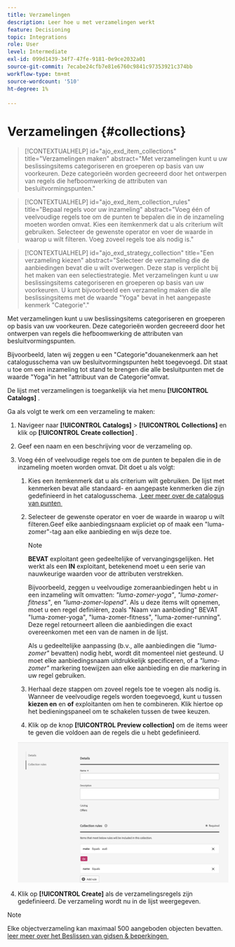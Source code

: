 ```yaml
---
title: Verzamelingen
description: Leer hoe u met verzamelingen werkt
feature: Decisioning
topic: Integrations
role: User
level: Intermediate
exl-id: 099d1439-34f7-47fe-9181-0e9ce2032a01
source-git-commit: 7ecabe24cfb7e81e6760c9841c97353921c374bb
workflow-type: tm+mt
source-wordcount: '510'
ht-degree: 1%

---
```


# Verzamelingen {#collections}

>[!CONTEXTUALHELP]
>id="ajo_exd_item_collections"
>title="Verzamelingen maken"
>abstract="Met verzamelingen kunt u uw beslissingsitems categoriseren en groeperen op basis van uw voorkeuren. Deze categorieën worden gecreeerd door het ontwerpen van regels die hefboomwerking de attributen van besluitvormingspunten."

>[!CONTEXTUALHELP]
>id="ajo_exd_item_collection_rules"
>title="Bepaal regels voor uw inzameling"
>abstract="Voeg één of veelvoudige regels toe om de punten te bepalen die in de inzameling moeten worden omvat. Kies een itemkenmerk dat u als criterium wilt gebruiken. Selecteer de gewenste operator en voer de waarde in waarop u wilt filteren. Voeg zoveel regels toe als nodig is."

>[!CONTEXTUALHELP]
>id="ajo_exd_strategy_collection"
>title="Een verzameling kiezen"
>abstract="Selecteer de verzameling die de aanbiedingen bevat die u wilt overwegen. Deze stap is verplicht bij het maken van een selectiestrategie. Met verzamelingen kunt u uw beslissingsitems categoriseren en groeperen op basis van uw voorkeuren. U kunt bijvoorbeeld een verzameling maken die alle beslissingsitems met de waarde &quot;Yoga&quot; bevat in het aangepaste kenmerk &quot;Categorie&quot;."

Met verzamelingen kunt u uw beslissingsitems categoriseren en groeperen op basis van uw voorkeuren. Deze categorieën worden gecreeerd door het ontwerpen van regels die hefboomwerking de attributen van besluitvormingspunten.

Bijvoorbeeld, laten wij zeggen u een &quot;Categorie&quot;douanekenmerk aan het catalogusschema van uw besluitvormingspunten hebt toegevoegd. Dit staat u toe om een inzameling tot stand te brengen die alle besluitpunten met de waarde &quot;Yoga&quot;in het &quot;attribuut van de Categorie&quot;omvat.

De lijst met verzamelingen is toegankelijk via het menu **[!UICONTROL Catalogs]** .

Ga als volgt te werk om een verzameling te maken:

1. Navigeer naar **[!UICONTROL Catalogs]** > **[!UICONTROL Collections]** en klik op **[!UICONTROL Create collection]** .
1. Geef een naam en een beschrijving voor de verzameling op.
1. Voeg één of veelvoudige regels toe om de punten te bepalen die in de inzameling moeten worden omvat. Dit doet u als volgt:

   1. Kies een itemkenmerk dat u als criterium wilt gebruiken. De lijst met kenmerken bevat alle standaard- en aangepaste kenmerken die zijn gedefinieerd in het catalogusschema. [&#x200B; Leer meer over de catalogus van punten &#x200B;](catalogs.md)
   1. Selecteer de gewenste operator en voer de waarde in waarop u wilt filteren.Geef elke aanbiedingsnaam expliciet op of maak een &quot;luma-zomer&quot;-tag aan elke aanbieding en wijs deze toe.

      >[!NOTE]
      >
      >**BEVAT** exploitant geen gedeeltelijke of vervangingsgelijken. Het werkt als een **IN** exploitant, betekenend moet u een serie van nauwkeurige waarden voor de attributen verstrekken.
      >
      >Bijvoorbeeld, zeggen u veelvoudige zomeraanbiedingen hebt u in een inzameling wilt omvatten: *&quot;luma-zomer-yoga&quot;*, *&quot;luma-zomer-fitness&quot;*, en *&quot;luma-zomer-lopend&quot;*. Als u deze items wilt opnemen, moet u een regel definiëren, zoals &quot;Naam van aanbieding&quot; BEVAT &quot;luma-zomer-yoga&quot;, &quot;luma-zomer-fitness&quot;, &quot;luma-zomer-running&quot;. Deze regel retourneert alleen die aanbiedingen die exact overeenkomen met een van de namen in de lijst.
      >
      >Als u gedeeltelijke aanpassing (b.v., alle aanbiedingen die *&quot;luma-zomer&quot;* bevatten) nodig hebt, wordt dit momenteel niet gesteund. U moet elke aanbiedingsnaam uitdrukkelijk specificeren, of a *&quot;luma-zomer&quot;* markering toewijzen aan elke aanbieding en die markering in uw regel gebruiken.

   1. Herhaal deze stappen om zoveel regels toe te voegen als nodig is. Wanneer de veelvoudige regels worden toegevoegd, kunt u tussen **kiezen en** en **of** exploitanten om hen te combineren. Klik hiertoe op het bedieningspaneel om te schakelen tussen de twee keuzen.
   1. Klik op de knop **[!UICONTROL Preview collection]** om de items weer te geven die voldoen aan de regels die u hebt gedefinieerd.

   ![](assets/collection-create.png)

1. Klik op **[!UICONTROL Create]** als de verzamelingsregels zijn gedefinieerd. De verzameling wordt nu in de lijst weergegeven.

>[!NOTE]
>
>Elke objectverzameling kan maximaal 500 aangeboden objecten bevatten. [&#x200B; leer meer over het Beslissen van gidsen &amp; beperkingen &#x200B;](gs-experience-decisioning.md#guardrails)
